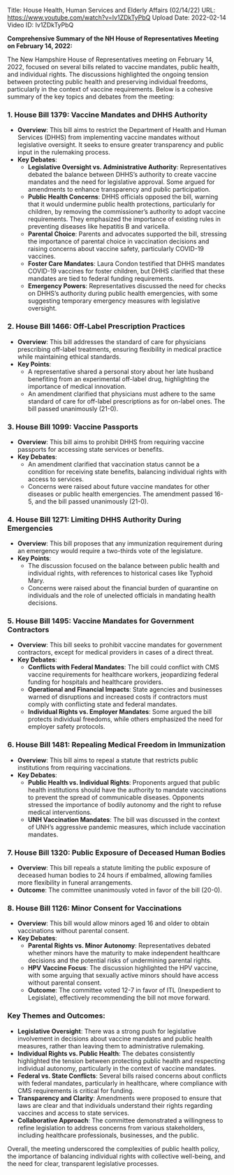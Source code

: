 Title: House Health, Human Services and Elderly Affairs (02/14/22)
URL: https://www.youtube.com/watch?v=Iv1ZDkTyPbQ
Upload Date: 2022-02-14
Video ID: Iv1ZDkTyPbQ

**Comprehensive Summary of the NH House of Representatives Meeting on February 14, 2022:**

The New Hampshire House of Representatives meeting on February 14, 2022, focused on several bills related to vaccine mandates, public health, and individual rights. The discussions highlighted the ongoing tension between protecting public health and preserving individual freedoms, particularly in the context of vaccine requirements. Below is a cohesive summary of the key topics and debates from the meeting:

### **1. House Bill 1379: Vaccine Mandates and DHHS Authority**
- **Overview**: This bill aims to restrict the Department of Health and Human Services (DHHS) from implementing vaccine mandates without legislative oversight. It seeks to ensure greater transparency and public input in the rulemaking process.
- **Key Debates**:
  - **Legislative Oversight vs. Administrative Authority**: Representatives debated the balance between DHHS’s authority to create vaccine mandates and the need for legislative approval. Some argued for amendments to enhance transparency and public participation.
  - **Public Health Concerns**: DHHS officials opposed the bill, warning that it would undermine public health protections, particularly for children, by removing the commissioner’s authority to adopt vaccine requirements. They emphasized the importance of existing rules in preventing diseases like hepatitis B and varicella.
  - **Parental Choice**: Parents and advocates supported the bill, stressing the importance of parental choice in vaccination decisions and raising concerns about vaccine safety, particularly COVID-19 vaccines.
  - **Foster Care Mandates**: Laura Condon testified that DHHS mandates COVID-19 vaccines for foster children, but DHHS clarified that these mandates are tied to federal funding requirements.
  - **Emergency Powers**: Representatives discussed the need for checks on DHHS’s authority during public health emergencies, with some suggesting temporary emergency measures with legislative oversight.

### **2. House Bill 1466: Off-Label Prescription Practices**
- **Overview**: This bill addresses the standard of care for physicians prescribing off-label treatments, ensuring flexibility in medical practice while maintaining ethical standards.
- **Key Points**:
  - A representative shared a personal story about her late husband benefiting from an experimental off-label drug, highlighting the importance of medical innovation.
  - An amendment clarified that physicians must adhere to the same standard of care for off-label prescriptions as for on-label ones. The bill passed unanimously (21-0).

### **3. House Bill 1099: Vaccine Passports**
- **Overview**: This bill aims to prohibit DHHS from requiring vaccine passports for accessing state services or benefits.
- **Key Debates**:
  - An amendment clarified that vaccination status cannot be a condition for receiving state benefits, balancing individual rights with access to services.
  - Concerns were raised about future vaccine mandates for other diseases or public health emergencies. The amendment passed 16-5, and the bill passed unanimously (21-0).

### **4. House Bill 1271: Limiting DHHS Authority During Emergencies**
- **Overview**: This bill proposes that any immunization requirement during an emergency would require a two-thirds vote of the legislature.
- **Key Points**:
  - The discussion focused on the balance between public health and individual rights, with references to historical cases like Typhoid Mary.
  - Concerns were raised about the financial burden of quarantine on individuals and the role of unelected officials in mandating health decisions.

### **5. House Bill 1495: Vaccine Mandates for Government Contractors**
- **Overview**: This bill seeks to prohibit vaccine mandates for government contractors, except for medical providers in cases of a direct threat.
- **Key Debates**:
  - **Conflicts with Federal Mandates**: The bill could conflict with CMS vaccine requirements for healthcare workers, jeopardizing federal funding for hospitals and healthcare providers.
  - **Operational and Financial Impacts**: State agencies and businesses warned of disruptions and increased costs if contractors must comply with conflicting state and federal mandates.
  - **Individual Rights vs. Employer Mandates**: Some argued the bill protects individual freedoms, while others emphasized the need for employer safety protocols.

### **6. House Bill 1481: Repealing Medical Freedom in Immunization**
- **Overview**: This bill aims to repeal a statute that restricts public institutions from requiring vaccinations.
- **Key Debates**:
  - **Public Health vs. Individual Rights**: Proponents argued that public health institutions should have the authority to mandate vaccinations to prevent the spread of communicable diseases. Opponents stressed the importance of bodily autonomy and the right to refuse medical interventions.
  - **UNH Vaccination Mandates**: The bill was discussed in the context of UNH’s aggressive pandemic measures, which include vaccination mandates.

### **7. House Bill 1320: Public Exposure of Deceased Human Bodies**
- **Overview**: This bill repeals a statute limiting the public exposure of deceased human bodies to 24 hours if embalmed, allowing families more flexibility in funeral arrangements.
- **Outcome**: The committee unanimously voted in favor of the bill (20-0).

### **8. House Bill 1126: Minor Consent for Vaccinations**
- **Overview**: This bill would allow minors aged 16 and older to obtain vaccinations without parental consent.
- **Key Debates**:
  - **Parental Rights vs. Minor Autonomy**: Representatives debated whether minors have the maturity to make independent healthcare decisions and the potential risks of undermining parental rights.
  - **HPV Vaccine Focus**: The discussion highlighted the HPV vaccine, with some arguing that sexually active minors should have access without parental consent.
  - **Outcome**: The committee voted 12-7 in favor of ITL (Inexpedient to Legislate), effectively recommending the bill not move forward.

### **Key Themes and Outcomes**:
- **Legislative Oversight**: There was a strong push for legislative involvement in decisions about vaccine mandates and public health measures, rather than leaving them to administrative rulemaking.
- **Individual Rights vs. Public Health**: The debates consistently highlighted the tension between protecting public health and respecting individual autonomy, particularly in the context of vaccine mandates.
- **Federal vs. State Conflicts**: Several bills raised concerns about conflicts with federal mandates, particularly in healthcare, where compliance with CMS requirements is critical for funding.
- **Transparency and Clarity**: Amendments were proposed to ensure that laws are clear and that individuals understand their rights regarding vaccines and access to state services.
- **Collaborative Approach**: The committee demonstrated a willingness to refine legislation to address concerns from various stakeholders, including healthcare professionals, businesses, and the public.

Overall, the meeting underscored the complexities of public health policy, the importance of balancing individual rights with collective well-being, and the need for clear, transparent legislative processes.
